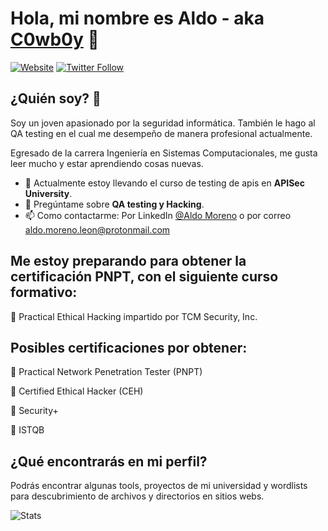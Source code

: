 ### <h1>Hola, mi nombre es Aldo - aka [C0wb0y][website] 👋</h1>

[![Website](https://img.shields.io/website?label=desert-bunker.net&style=for-the-badge&url=https://desert-bunker.net/)](https://desert-bunker.net/)
[![Twitter Follow](https://img.shields.io/twitter/follow/_C0wb0y_?color=1DA1F2&logo=twitter&style=for-the-badge)](https://twitter.com/intent/follow?original_referer=https%3A%2F%2Fgithub.com%2F_C0wb0y_&screen_name=_C0wb0y_)

## ¿Quién soy? 🤔

Soy un joven apasionado por la seguridad informática. También le hago al QA testing en el cual me desempeño de manera profesional actualmente.

Egresado de la carrera Ingeniería en Sistemas Computacionales, me gusta leer mucho y estar aprendiendo cosas nuevas.

- 🔭 Actualmente estoy llevando el curso de testing de apis en **APISec University**.
- 💬 Pregúntame sobre **QA testing y Hacking**.
- 📫 Como contactarme: Por LinkedIn [@Aldo Moreno](https://www.linkedin.com/in/jose-aldo-moreno-leon/) o por correo aldo.moreno.leon@protonmail.com

[//]: <> (Así se ponen los comentarios)

## Me estoy preparando para obtener la certificación PNPT, con el siguiente curso formativo:

🔴 Practical Ethical Hacking impartido por TCM Security, Inc.

## Posibles certificaciones por obtener:

🔵 Practical Network Penetration Tester (PNPT)

🔵 Certified Ethical Hacker (CEH)

🔵 Security+

🔵 ISTQB

## ¿Qué encontrarás en mi perfil?

Podrás encontrar algunas tools, proyectos de mi universidad y wordlists para descubrimiento de archivos y directorios en sitios webs.

<img src="https://github-readme-stats.vercel.app/api?username=aldo-moreno-leon&show_icons=true&theme=chartreuse-dark" alt="Stats">

[website]: https://desert-bunker.net/
